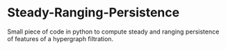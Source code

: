# Steady-Ranging-Persistence
Small piece of code in python to compute steady and ranging persistence of features of a hypergraph filtration.
